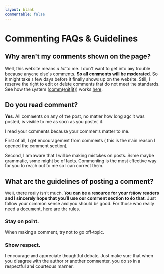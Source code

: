```yaml
---
layout: blank
commentable: false
---
```


# Commenting FAQs & Guidelines

## Why aren't my comments shown on the page?

Well, this website means *a lot* to me. I don't want to get into any trouble because anyone else's comments. **So all comments will be moderated**. So it might take a few days before it finally shows up on the website. Still, I reserve the right to edit or delete comments that do not meet the standards. See how the system ([comm(enit|it)](https://commentit.io/)) works [here](https://commentit.io/faq).

## Do you read comment?

**Yes**. All comments on any of the post, no matter how long ago it was posted, is visible to me as soon as you posted it. 

I read your comments because your comments matter to me.

First of all, I get encouragement from comments ( this is the main reason I opened the comment section).

Second, I am aware that I will be making mistakes on posts. Some maybe grammatic, some might be of facts. Commenting is the most effective way for you to reach out to me so I can correct them. 

## What are the guidelines of posting a comment?

Well, there really isn't much. **You can be a resource for your fellow readers and I sincerely hope that you’ll use our comment section to do that**. Just follow your common sense and you should be good. For those who really need a document, here are the rules.

### Stay on point.

When making a comment, try not to go off-topic. 

### Show respect.

I encourage and appreciate thoughtful debate. Just make sure that when you disagree with the author or another commenter, you do so in a respectful and courteous manner.


